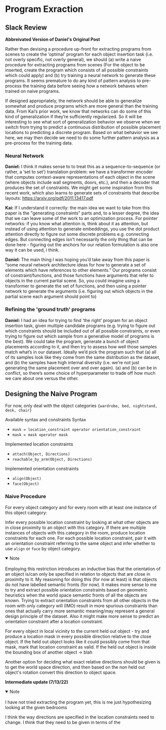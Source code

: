 # Program Exraction
## Slack Review 
**Abbreivated Version of Daniel's Original Post**

Rather than devising a procedure up-front for extracting programs from scenes to create the ‘optimal’ program for each object insertion task (i.e. not overly specific, not overly general), we should (a) write a naive procedure for extracting programs from scenes (For the object to be inserted, create the program which consists of all possible constraints which could apply) and (b) try training a neural network to generate these programs. It seems premature to do any kind of pattern analysis to pre-process the training data before seeing how a network behaves when trained on naive programs. 

If designed appropriately, the network should be able to generalize somewhat and produce programs which are more general than the training data. From Kai’s prior work, we know that networks can do some of this kind of generalization if they’re sufficiently regularized. So it will be interesting to see what sort of generalization behavior we observe when we switch from trying to predict a continuous distribution of possible placement locations to predicting a discrete program. Based on what behavior we see here, we may then decide we need to do some further pattern analysis as a pre-process for the training data. 

### Neural Network 
**Daniel:** I think it makes sense to to treat this as a sequence-to-sequence (or rather, a ‘set to set’) translation problem: we have a transformer encoder that computes context-aware representations of each object in the scene (where objects include wall segments, doors, etc.), and then a decoder that produces the set of constraints. We might get some inspiration from this recent work, which also learns to generate sets of constraints that describe layouts: https://arxiv.org/pdf/2011.13417.pdf

**Kai:** If I understand it correctly: the main idea we want to take from this paper is the "generating constraints" parts and, to a lesser degree, the idea that we can leave some of the work to an optimization process. For pointer networks: if you know what attention is, think about it as attention, but instead of using attention to generate embeddings, you use the dot product attention directly to figure out some discrete problems e.g. connecting edges. But connecting edges isn't necessarily the only thing that can be done here - figuring out the anchors for our relation formulation is also one way it can be used, i think.

**Daniel:** The main thing I was hoping you’d take away from this paper is “some neural network architecture ideas for how to generate a set of elements which have references to other elements.” Our programs consist of constraint/functions, and those functions have arguments that refer to objects in the current partial scene. So, you could imagine using a transformer to generate the set of functions, and then using a pointer network to generate the arguments (i.e. figuring out which objects in the partial scene each argument should point to)

### Refining the 'ground truth' programs 
**Daniel:** I had an idea for trying to find ‘the right’ program for an object insertion task, given multiple candidate programs (e.g. trying to figure out which constraints should be included out of all possible constraints, or even trying to figure out which sample from a generative model of programs is the best). We could take the program, generate a bunch of object placements according to it, and then try to assess how well those samples match what’s in our dataset. Ideally we’d pick the program such that (a) all of its samples look like they come from the same distribution as the dataset, and (b) the samples have high internal diversity (i.e. we’re not just generating the same placement over and over again). (a) and (b) can be in conflict, so there’s some choice of hyperparameter to trade off how much we care about one versus the other.

## Designing the Naive Program 
For now, only deal with the object categories `{wardrobe, bed, nightstand, desk, chair}`

Available syntax and constraints
Syntax
 * `mask = location_constraint operator orientation_constraint`
 * `mask = mask operator mask`

Implemented location constraints 
 * `attach(Object, Directions)`
 * `reachable_by_arm(Object, Directions)`

Implemented orientation constraints 
 * `align(Object)`
 * `face(Object)`

### Naive Procedure 
For every object category and for every room with at least one instance of this object category: 

Infer every possible location constraint by looking at what other objects are in close proximity to an object with this category. If there are multiple instances of objects with this category in the room, produce location constraints for each one. For each possible location constraint, pair it with an orientation constraint referring to the same object and infer whether to use `align` or `face` by object category. 

<details open>
<summary>Note</summary>
<br>
Employing this restriction introduces an inductive bias that the orientation of an object is/can only be specified in relation to objects that are close in proximity to it. My reasoning for doing this (for now at least) is that objects do not have labelled semantic fronts (for now). It makes more sense to me to try and extract possible orientation constraints based on geometric heuristics when the world space semantic fronts of all the objects are known. Trying to extract orientation constraints from all other objects in the room with only category will (IMO) result in more spurious constraints than ones that actually carry more semantic meaning/may represent a general design principle of the dataset. Also it might make more sense to predict an orientation constraint after a location constraint. 
</details>

For every object in local vicinity to the current held out object - try and produce a location mask in every possible direction relative to the close object. If the held out object looks like it could possibly come from that mask, mark that location constraint as valid. If the held out object is inside the bounding box of another object -> blah 

Another option for deciding what exact relative directions should be given is to get the world space direction, and then based on the non held out object's rotation convert this direction to object space. 

**Intermediate update (7/13/22)** 
<details open>
<summary>Note</summary>
<br>
I have not tried extracting the program yet, this is me just hypothesizing looking at the given bedrooms 
</details>

I think the way directions are specified in the location constraints need to change. I think that they need to be given in terms of the 

